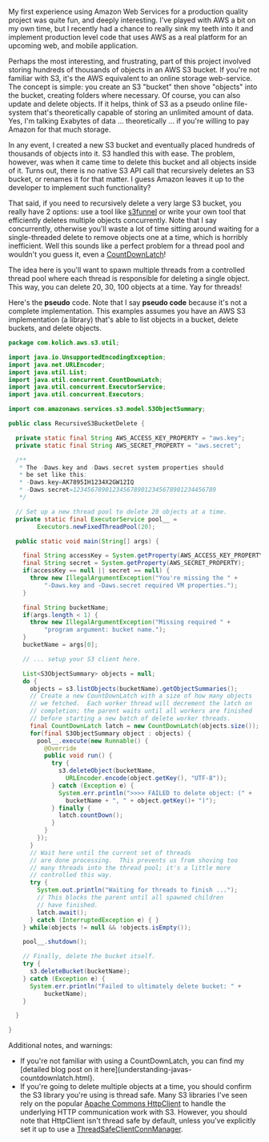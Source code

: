 My first experience using Amazon Web Services for a production quality project was quite fun, and deeply interesting.  I've played with AWS a bit on my own time, but I recently had a chance to really sink my teeth into it and implement production level code that uses AWS as a real platform for an upcoming web, and mobile application.

Perhaps the most interesting, and frustrating, part of this project involved storing hundreds of thousands of objects in an AWS S3 bucket.  If you're not familiar with S3, it's the AWS equivalent to an online storage web-service.  The concept is simple: you create an S3 "bucket" then shove "objects" into the bucket, creating folders where necessary.  Of course, you can also update and delete objects.  If it helps, think of S3 as a pseudo online file-system that's theoretically capable of storing an unlimited amount of data.  Yes, I'm talking Exabytes of data ... theoretically ... if you're willing to pay Amazon for that much storage.

In any event, I created a new S3 bucket and eventually placed hundreds of thousands of objects into it.  S3 handled this with ease.  The problem, however, was when it came time to delete this bucket and all objects inside of it.  Turns out, there is no native S3 API call that recursively deletes an S3 bucket, or renames it for that matter.  I guess Amazon leaves it up to the developer to implement such functionality?

That said, if you need to recursively delete a very large S3 bucket, you really have 2 options: use a tool like [s3funnel](http://code.google.com/p/s3funnel/) or write your own tool that efficiently deletes multiple objects concurrently.  Note that I say concurrently, otherwise you'll waste a lot of time sitting around waiting for a single-threaded delete to remove objects one at a time, which is horribly inefficient.  Well this sounds like a perfect problem for a thread pool and wouldn't you guess it, even a [CountDownLatch](http://mark.koli.ch/2010/04/understanding-javas-countdownlatch.html)!

The idea here is you'll want to spawn multiple threads from a controlled thread pool where each thread is responsible for deleting a single object.  This way, you can delete 20, 30, 100 objects at a time.  Yay for threads!

Here's the **pseudo** code.  Note that I say **pseudo code** because it's not a complete implementation.  This examples assumes you have an AWS S3 implementation (a library) that's able to list objects in a bucket, delete buckets, and delete objects.

```java
package com.kolich.aws.s3.util;

import java.io.UnsupportedEncodingException;
import java.net.URLEncoder;
import java.util.List;
import java.util.concurrent.CountDownLatch;
import java.util.concurrent.ExecutorService;
import java.util.concurrent.Executors;

import com.amazonaws.services.s3.model.S3ObjectSummary;

public class RecursiveS3BucketDelete {

  private static final String AWS_ACCESS_KEY_PROPERTY = "aws.key";
  private static final String AWS_SECRET_PROPERTY = "aws.secret";

  /**
   * The -Daws.key and -Daws.secret system properties should
   * be set like this:
   * -Daws.key=AK7895IH1234X2GW12IQ
   * -Daws.secret=1234567890123456789012345678901234456789
   */

  // Set up a new thread pool to delete 20 objects at a time.
  private static final ExecutorService pool__ =
        Executors.newFixedThreadPool(20);

  public static void main(String[] args) {

    final String accessKey = System.getProperty(AWS_ACCESS_KEY_PROPERTY);
    final String secret = System.getProperty(AWS_SECRET_PROPERTY);
    if(accessKey == null || secret == null) {
      throw new IllegalArgumentException("You're missing the " +
          "-Daws.key and -Daws.secret required VM properties.");
    }

    final String bucketName;
    if(args.length < 1) {
      throw new IllegalArgumentException("Missing required " +
          "program argument: bucket name.");
    }
    bucketName = args[0];

    // ... setup your S3 client here.

    List<S3ObjectSummary> objects = null;
    do {
      objects = s3.listObjects(bucketName).getObjectSummaries();
      // Create a new CountDownLatch with a size of how many objects
      // we fetched.  Each worker thread will decrement the latch on
      // completion; the parent waits until all workers are finished
      // before starting a new batch of delete worker threads.
      final CountDownLatch latch = new CountDownLatch(objects.size());
      for(final S3ObjectSummary object : objects) {
        pool__.execute(new Runnable() {
          @Override
          public void run() {
            try {
              s3.deleteObject(bucketName,
                URLEncoder.encode(object.getKey(), "UTF-8"));
            } catch (Exception e) {
              System.err.println(">>>> FAILED to delete object: (" +
                bucketName + ", " + object.getKey()+ ")");
            } finally {
              latch.countDown();
            }
          }
        });
      }
      // Wait here until the current set of threads
      // are done processing.  This prevents us from shoving too
      // many threads into the thread pool; it's a little more
      // controlled this way.
      try {
        System.out.println("Waiting for threads to finish ...");
        // This blocks the parent until all spawned children
        // have finished.
        latch.await();
      } catch (InterruptedException e) { }
    } while(objects != null && !objects.isEmpty());

    pool__.shutdown();

    // Finally, delete the bucket itself.
    try {
      s3.deleteBucket(bucketName);
    } catch (Exception e) {
      System.err.println("Failed to ultimately delete bucket: " +
          bucketName);
    }

  }

}
```

Additional notes, and warnings:

* If you're not familiar with using a CountDownLatch, you can find my [detailed blog post on it here](understanding-javas-countdownlatch.html}.
* If you're going to delete multiple objects at a time, you should confirm the S3 library you're using is thread safe.  Many S3 libraries I've seen rely on the popular [Apache Commons HttpClient](http://hc.apache.org/httpcomponents-client/) to handle the underlying HTTP communication work with S3.  However, you should note that HttpClient isn't thread safe by default, unless you've explicitly set it up to use a [ThreadSafeClientConnManager](http://hc.apache.org/httpcomponents-client/httpclient/apidocs/org/apache/http/impl/conn/tsccm/ThreadSafeClientConnManager.html).